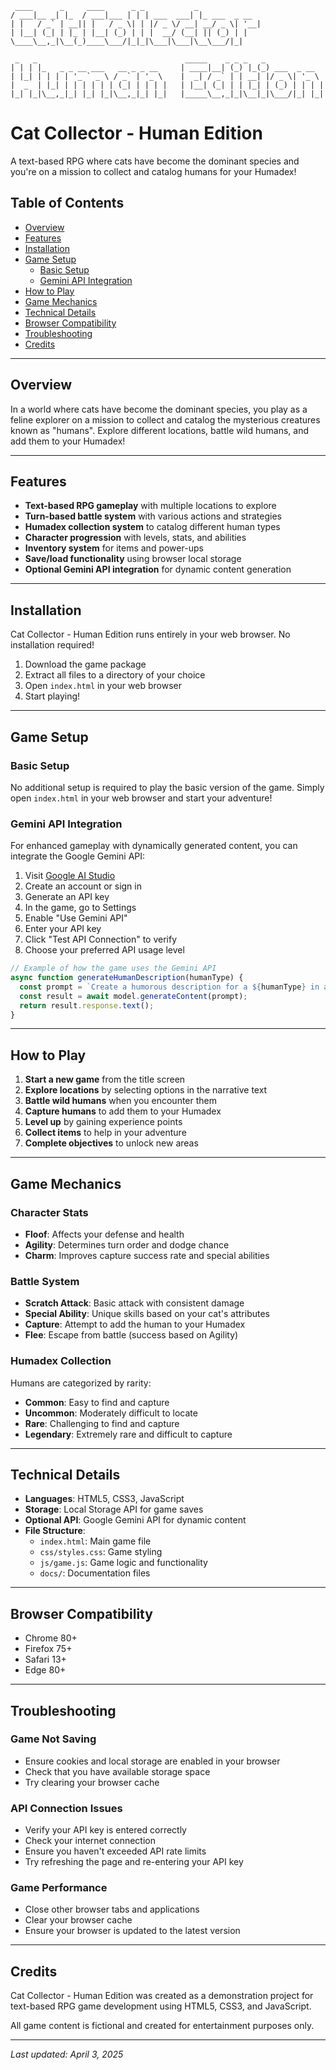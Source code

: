 ```
 ____      _     ____      _ _           _             
/ ___|__ _| |_  / ___|___ | | | ___  ___| |_ ___  _ __ 
| |   / _` | __|| |   / _ \| | |/ _ \/ __| __/ _ \| '__|
| |__| (_| | |_ | |__| (_) | | |  __/ (__| || (_) | |   
\____\__,_|\__(_)____\___/|_|_|\___|\___|\__\___/|_|   
                                                       
 _   _                                 _____    _ _ _   _             
| | | |_   _ _ __ ___   __ _ _ __     | ____|__| (_) |_(_) ___  _ __  
| |_| | | | | '_ ` _ \ / _` | '_ \    |  _| / _` | | __| |/ _ \| '_ \ 
|  _  | |_| | | | | | | (_| | | | |   | |__| (_| | | |_| | (_) | | | |
|_| |_|\__,_|_| |_| |_|\__,_|_| |_|   |_____\__,_|_|\__|_|\___/|_| |_|
```

# Cat Collector - Human Edition

A text-based RPG where cats have become the dominant species and you're on a mission to collect and catalog humans for your Humadex!

## Table of Contents
- [Overview](#overview)
- [Features](#features)
- [Installation](#installation)
- [Game Setup](#game-setup)
  - [Basic Setup](#basic-setup)
  - [Gemini API Integration](#gemini-api-integration)
- [How to Play](#how-to-play)
- [Game Mechanics](#game-mechanics)
- [Technical Details](#technical-details)
- [Browser Compatibility](#browser-compatibility)
- [Troubleshooting](#troubleshooting)
- [Credits](#credits)

---

## Overview

In a world where cats have become the dominant species, you play as a feline explorer on a mission to collect and catalog the mysterious creatures known as "humans". Explore different locations, battle wild humans, and add them to your Humadex!

---

## Features

- **Text-based RPG gameplay** with multiple locations to explore
- **Turn-based battle system** with various actions and strategies
- **Humadex collection system** to catalog different human types
- **Character progression** with levels, stats, and abilities
- **Inventory system** for items and power-ups
- **Save/load functionality** using browser local storage
- **Optional Gemini API integration** for dynamic content generation

---

## Installation

Cat Collector - Human Edition runs entirely in your web browser. No installation required!

1. Download the game package
2. Extract all files to a directory of your choice
3. Open `index.html` in your web browser
4. Start playing!

---

## Game Setup

### Basic Setup

No additional setup is required to play the basic version of the game. Simply open `index.html` in your web browser and start your adventure!

### Gemini API Integration

For enhanced gameplay with dynamically generated content, you can integrate the Google Gemini API:

1. Visit [Google AI Studio](https://ai.google.dev/gemini-api)
2. Create an account or sign in
3. Generate an API key
4. In the game, go to Settings
5. Enable "Use Gemini API"
6. Enter your API key
7. Click "Test API Connection" to verify
8. Choose your preferred API usage level

```javascript
// Example of how the game uses the Gemini API
async function generateHumanDescription(humanType) {
  const prompt = `Create a humorous description for a ${humanType} in a world where cats are the dominant species.`;
  const result = await model.generateContent(prompt);
  return result.response.text();
}
```

---

## How to Play

1. **Start a new game** from the title screen
2. **Explore locations** by selecting options in the narrative text
3. **Battle wild humans** when you encounter them
4. **Capture humans** to add them to your Humadex
5. **Level up** by gaining experience points
6. **Collect items** to help in your adventure
7. **Complete objectives** to unlock new areas

---

## Game Mechanics

### Character Stats
- **Floof**: Affects your defense and health
- **Agility**: Determines turn order and dodge chance
- **Charm**: Improves capture success rate and special abilities

### Battle System
- **Scratch Attack**: Basic attack with consistent damage
- **Special Ability**: Unique skills based on your cat's attributes
- **Capture**: Attempt to add the human to your Humadex
- **Flee**: Escape from battle (success based on Agility)

### Humadex Collection
Humans are categorized by rarity:
- **Common**: Easy to find and capture
- **Uncommon**: Moderately difficult to locate
- **Rare**: Challenging to find and capture
- **Legendary**: Extremely rare and difficult to capture

---

## Technical Details

- **Languages**: HTML5, CSS3, JavaScript
- **Storage**: Local Storage API for game saves
- **Optional API**: Google Gemini API for dynamic content
- **File Structure**:
  - `index.html`: Main game file
  - `css/styles.css`: Game styling
  - `js/game.js`: Game logic and functionality
  - `docs/`: Documentation files

---

## Browser Compatibility

- Chrome 80+
- Firefox 75+
- Safari 13+
- Edge 80+

---

## Troubleshooting

### Game Not Saving
- Ensure cookies and local storage are enabled in your browser
- Check that you have available storage space
- Try clearing your browser cache

### API Connection Issues
- Verify your API key is entered correctly
- Check your internet connection
- Ensure you haven't exceeded API rate limits
- Try refreshing the page and re-entering your API key

### Game Performance
- Close other browser tabs and applications
- Clear your browser cache
- Ensure your browser is updated to the latest version

---

## Credits

Cat Collector - Human Edition was created as a demonstration project for text-based RPG game development using HTML5, CSS3, and JavaScript.

All game content is fictional and created for entertainment purposes only.

---

*Last updated: April 3, 2025*